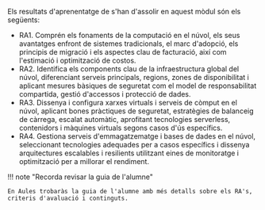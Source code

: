 Els resultats d'aprenentatge de s'han d'assolir en aquest mòdul són els següents:

* RA1. Comprén els fonaments de la computació en el núvol, els seus avantatges enfront de sistemes tradicionals, el marc d'adopció, els principis de migració i els aspectes clau de facturació, així com l'estimació i optimització de costos.
* RA2. Identifica els components clau de la infraestructura global del núvol, diferenciant serveis principals, regions, zones de disponibilitat i aplicant mesures bàsiques de seguretat com el model de responsabilitat compartida, gestió d'accessos i protecció de dades.
* RA3. Dissenya i configura xarxes virtuals i serveis de còmput en el núvol, aplicant bones pràctiques de seguretat, estratègies de balanceig de càrrega, escalat automàtic, aprofitant tecnologies serverless, contenidors i màquines virtuals segons casos d'ús específics.
* RA4. Gestiona serveis d'emmagatzematge i bases de dades en el núvol, seleccionant tecnologies adequades per a casos específics i dissenya arquitectures escalables i resilients utilitzant eines de monitoratge i optimització per a millorar el rendiment.

!!! note "Recorda revisar la guia de l'alumne"

    En Aules trobaràs la guia de l'alumne amb més detalls sobre els RA's, criteris d'avaluació i continguts.
